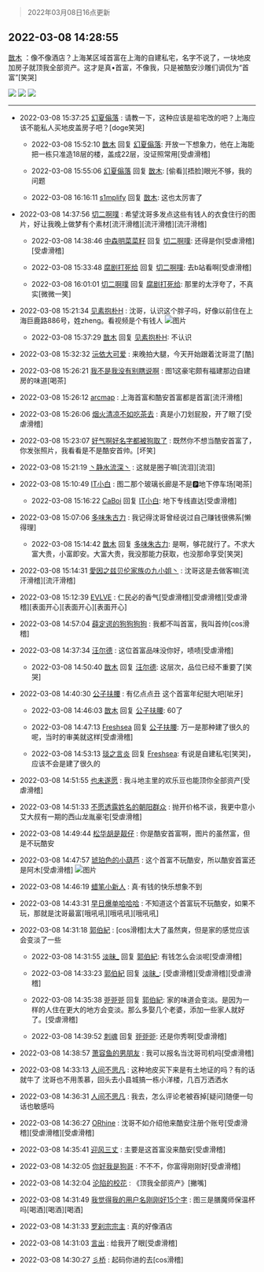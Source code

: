 > 2022年03月08日16点更新
<link rel="stylesheet" href="https://cdn.jsdelivr.net/gh/taotie6/sampleJSON@main/css/photo_show.css">
<meta name="referrer" content="no-referrer" />


 ## 2022-03-08 14:28:55 

 [㪚木](https://www.coolapk.com/feed/34093156?shareKey=MjI0MzhiMjc2MjVlNjIyNmZlNDE~) ：像不像酒店？上海某区域首富在上海的自建私宅，名字不说了，一块地皮加房子就顶我全部资产。这才是真•首富，不像我，只是被酷安沙雕们调侃为“首富”[笑哭] 

<div class="album">
<img class="img-item" src="https://image.coolapk.com/feed/2022/0308/14/1081091_9f8b45d1_0933_4134_456@1920x1080.jpeg" />
<img class="img-item" src="https://image.coolapk.com/feed/2022/0308/14/1081091_260fe479_0933_4136_637@2109x1582.jpeg" />
<img class="img-item" src="https://image.coolapk.com/feed/2022/0308/14/1081091_0cc20c6b_0933_4139_767@1742x979.jpeg" />
</div>

 ------- 

- 2022-03-08 15:37:25 [幻夏傟落](uid=2370809) : 请教一下，这种应该是祖宅改的吧？上海应该不能私人买地皮盖房子吧？[doge笑哭] 

    - 2022-03-08 15:52:10 [㪚木](uid=1081091) 回复 [幻夏傟落](uid=2370809): 开放一下想象力，他在上海能把一栋只准造18层的楼，盖成22层，没证照常用[受虐滑稽] 

    - 2022-03-08 15:55:06 [幻夏傟落](uid=2370809) 回复 [㪚木](uid=1081091): [偷看][捂脸]眼光不够，我的问题 

    - 2022-03-08 16:16:11 [s1mplify](uid=1732022) 回复 [㪚木](uid=1081091): 这也太厉害了 

- 2022-03-08 14:37:56 [切二啊噗](uid=2920558) : 希望沈哥多发点这些有钱人的衣食住行的图片，好让我晚上做梦有个素材[流汗滑稽][流汗滑稽][流汗滑稽] 

    - 2022-03-08 14:38:46 [中森明菜菜籽](uid=1619950) 回复 [切二啊噗](uid=2920558): 还得是你[受虐滑稽][受虐滑稽] 

    - 2022-03-08 15:33:48 [腐剧打死给](uid=1391153) 回复 [切二啊噗](uid=2920558): 去b站看啊[受虐滑稽] 

    - 2022-03-08 16:01:01 [切二啊噗](uid=2920558) 回复 [腐剧打死给](uid=1391153): 那里的太浮夸了，不真实[微微一笑] 

- 2022-03-08 15:21:34 [见素抱朴H](uid=1014158) : 沈哥，认识这个胖子吗，好像以前住在上海巨鹿路886号，姓zheng。看视频是个有钱人 ![图片](https://image.coolapk.com/feed/2022/0308/15/1014158_b0014de7_4093_2809_79@1080x2400.jpeg)

    - 2022-03-08 15:37:29 [㪚木](uid=1081091) 回复 [见素抱朴H](uid=1014158): 不认识 

- 2022-03-08 15:32:32 [沅依大可爱](uid=3399790) : 来晚拍大腿，今天开始跟着沈哥混了[酷] 

- 2022-03-08 15:26:21 [我不是我没有别瞎说啊](uid=2231912) : 图1这豪宅颇有福建那边自建房的味道[喝茶] 

- 2022-03-08 15:26:12 [arcmap](uid=12591088) : 上海首富和酷安首富都是首富[流汗滑稽] 

- 2022-03-08 15:26:06 [烟火清凉不如吃茶去](uid=4279524) : 真是小刀划屁股，开了眼了[受虐滑稽] 

- 2022-03-08 15:23:07 [好气啊好名字都被狗取了](uid=1229616) : 既然你不想当酷安首富了，你发张照片，我看看是不是酷安首帅。[坏笑] 

- 2022-03-08 15:21:19 [丶静水流深丶](uid=2832357) : 这就是圈子嘛[流泪][流泪] 

- 2022-03-08 15:10:49 [IT小白](uid=1002886) : 图二那个玻璃长廊是不是🅿️地下停车场[喝茶] 

    - 2022-03-08 15:16:22 [CaBoi](uid=3746166) 回复 [IT小白](uid=1002886): 地下专线直达[受虐滑稽] 

- 2022-03-08 15:07:06 [多味朱古力](uid=1614110) : 我记得沈哥曾经说过自己赚钱很佛系[懒得理] 

    - 2022-03-08 15:14:42 [㪚木](uid=1081091) 回复 [多味朱古力](uid=1614110): 是啊，够花就行了。不求大富大贵，小富即安。大富大贵，我没那能力获取，也没那命享受[笑哭] 

- 2022-03-08 15:14:31 [愛因之兹贝伦家族の九小姐丶](uid=2533572) : 沈哥这是去做客嘛[流汗滑稽][流汗滑稽] 

- 2022-03-08 15:12:39 [EVLVE](uid=624501) : 仁民必的香气[受虐滑稽][受虐滑稽][受虐滑稽][表面开心][表面开心][表面开心] 

- 2022-03-08 14:57:04 [薛定谔的狗狗狗狗](uid=2327954) : 我都不叫首富，我叫首帅[cos滑稽] 

- 2022-03-08 14:37:34 [汪尔德](uid=1595236) : 这位首富品味没你好，啧啧[受虐滑稽] 

    - 2022-03-08 14:50:40 [㪚木](uid=1081091) 回复 [汪尔德](uid=1595236): 这层次，品位已经不重要了[笑哭] 

- 2022-03-08 14:40:30 [公子扶腰](uid=1097549) : 有亿点点丑 这个首富年纪挺大吧[呲牙] 

    - 2022-03-08 14:46:03 [㪚木](uid=1081091) 回复 [公子扶腰](uid=1097549): 60了 

    - 2022-03-08 14:47:13 [Freshsea](uid=1997345) 回复 [公子扶腰](uid=1097549): 万一是那种建了很久的呢，当时的审美就这样[受虐滑稽] 

    - 2022-03-08 14:53:13 [琰之言炎](uid=3451238) 回复 [Freshsea](uid=1997345): 有说是自建私宅[笑哭]，应该不会是建了很久的 

- 2022-03-08 14:51:55 [也未遂愿](uid=3056500) : 我斗地主里的欢乐豆也能顶你全部资产[受虐滑稽] 

- 2022-03-08 14:51:33 [不愿透露姓名的朝阳群众](uid=2170943) : 抛开价格不谈，我更中意小艾大叔有一期的西山龙胤豪宅[受虐滑稽] 

- 2022-03-08 14:49:44 [松华胡是靓仔](uid=692318) : 你是酷安首富啊，图片的虽然富，但是不玩酷安 

- 2022-03-08 14:47:57 [琥珀色的小葫芦](uid=3670859) : 这个首富不玩酷安，所以酷安首富还是阿木[受虐滑稽] ![图片](https://image.coolapk.com/feed/2022/0224/14/3670859_3abf55fb_2699_4824_58@1140x746.jpeg)

- 2022-03-08 14:46:19 [蜡笔小新人](uid=4236945) : 真·有钱的快乐想象不到 

- 2022-03-08 14:43:31 [早日爆单哈哈哈](uid=2188936) : 不知道这个首富玩不玩酷安，如果不玩，那就是沈哥最富[哦吼吼][哦吼吼][哦吼吼] 

- 2022-03-08 14:31:18 [郭伯紀](uid=2859803) : [cos滑稽]太大了虽然爽，但是家的感觉应该会变淡了一些 

    - 2022-03-08 14:31:55 [淡昧_](uid=1559932) 回复 [郭伯紀](uid=2859803): 有钱怎么会淡呢[受虐滑稽] 

    - 2022-03-08 14:33:23 [郭伯紀](uid=2859803) 回复 [淡昧_](uid=1559932): [受虐滑稽][受虐滑稽][受虐滑稽] 

    - 2022-03-08 14:35:38 [戼戼戼](uid=4044548) 回复 [郭伯紀](uid=2859803): 家的味道会变淡。是因为一样的人住在更大的地方会变淡。那么多娶几个老婆，添加一些家人就好了。[受虐滑稽] 

    - 2022-03-08 14:39:52 [刺魂](uid=1662383) 回复 [戼戼戼](uid=4044548): 还是你秀啊[受虐滑稽] 

- 2022-03-08 14:38:57 [萧容鱼的男朋友](uid=2377889) : 我可以报名当沈哥司机吗[受虐滑稽] 

- 2022-03-08 14:33:13 [人间不思凡](uid=2080265) : 这种地皮买下来是有土地证的吗？有的话就牛了
沈哥也不用羡慕，回头去小县城搞一栋小洋楼，几百万洒洒水 

- 2022-03-08 14:36:31 [人间不思凡](uid=2080265) : 我去，怎么评论老被吞掉[疑问]随便一句话也敏感吗 

- 2022-03-08 14:36:27 [ORhine](uid=3247844) : 沈哥不如介绍他来酷安注册个账号[受虐滑稽][受虐滑稽][受虐滑稽] 

- 2022-03-08 14:35:41 [迎风三丈](uid=3368794) : 主要是这首富没来酷安[受虐滑稽] 

- 2022-03-08 14:32:05 [你好我是狗哥](uid=2938911) : 不不不，你富得刚刚好[受虐滑稽] 

- 2022-03-08 14:32:04 [沦陷的校花](uid=3136516) : 《顶我全部资产》[撇嘴] 

- 2022-03-08 14:31:49 [我觉得我的用户名刚刚好15个字](uid=3922686) : 图三是膳魔师保温杯吗[喝酒][喝酒][喝酒] 

- 2022-03-08 14:31:33 [罗刹宗宗主](uid=1080167) : 真的好像酒店 

- 2022-03-08 14:31:03 [言出](uid=1510922) : 给我开了眼[受虐滑稽] 

- 2022-03-08 14:30:27 [彡桥](uid=3740933) : 起码你进的去[cos滑稽] 

